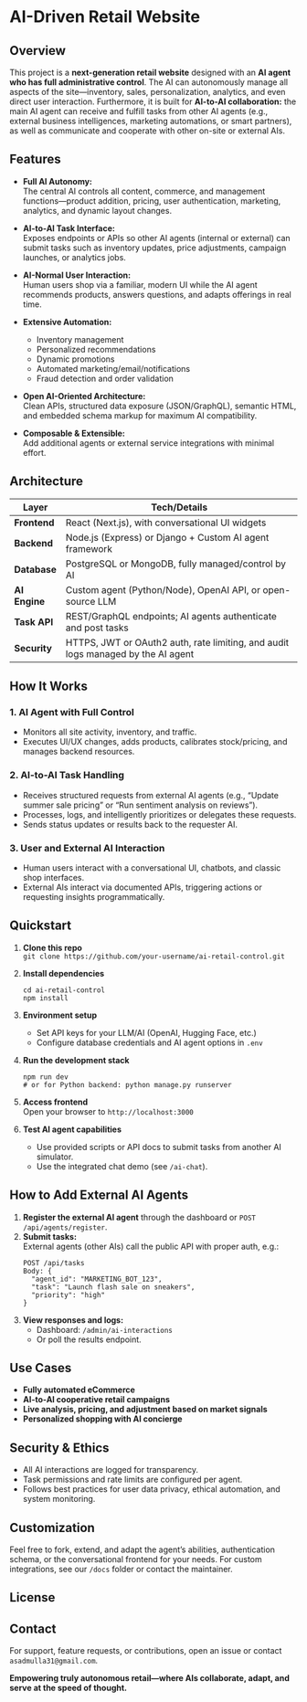 #  AI-Driven Retail Website 

## Overview

This project is a **next-generation retail website** designed with an **AI agent who has full administrative control**. The AI can autonomously manage all aspects of the site—inventory, sales, personalization, analytics, and even direct user interaction. Furthermore, it is built for **AI-to-AI collaboration:** the main AI agent can receive and fulfill tasks from other AI agents (e.g., external business intelligences, marketing automations, or smart partners), as well as communicate and cooperate with other on-site or external AIs.

## Features

- **Full AI Autonomy:**  
  The central AI controls all content, commerce, and management functions—product addition, pricing, user authentication, marketing, analytics, and dynamic layout changes.

- **AI-to-AI Task Interface:**  
  Exposes endpoints or APIs so other AI agents (internal or external) can submit tasks such as inventory updates, price adjustments, campaign launches, or analytics jobs.

- **AI-Normal User Interaction:**  
  Human users shop via a familiar, modern UI while the AI agent recommends products, answers questions, and adapts offerings in real time.

- **Extensive Automation:**  
  - Inventory management
  - Personalized recommendations
  - Dynamic promotions
  - Automated marketing/email/notifications
  - Fraud detection and order validation

- **Open AI-Oriented Architecture:**  
  Clean APIs, structured data exposure (JSON/GraphQL), semantic HTML, and embedded schema markup for maximum AI compatibility.

- **Composable & Extensible:**  
  Add additional agents or external service integrations with minimal effort.

## Architecture

| Layer             | Tech/Details                                  |
|-------------------|-----------------------------------------------|
| **Frontend**      | React (Next.js), with conversational UI widgets |
| **Backend**       | Node.js (Express) or Django + Custom AI agent framework |
| **Database**      | PostgreSQL or MongoDB, fully managed/control by AI |
| **AI Engine**     | Custom agent (Python/Node), OpenAI API, or open-source LLM |
| **Task API**      | REST/GraphQL endpoints; AI agents authenticate and post tasks |
| **Security**      | HTTPS, JWT or OAuth2 auth, rate limiting, and audit logs managed by the AI agent |

## How It Works

### 1. **AI Agent with Full Control**
- Monitors all site activity, inventory, and traffic.
- Executes UI/UX changes, adds products, calibrates stock/pricing, and manages backend resources.

### 2. **AI-to-AI Task Handling**
- Receives structured requests from external AI agents (e.g., “Update summer sale pricing” or “Run sentiment analysis on reviews”).
- Processes, logs, and intelligently prioritizes or delegates these requests.
- Sends status updates or results back to the requester AI.

### 3. **User and External AI Interaction**
- Human users interact with a conversational UI, chatbots, and classic shop interfaces.
- External AIs interact via documented APIs, triggering actions or requesting insights programmatically.

## Quickstart

1. **Clone this repo**  
   `git clone https://github.com/your-username/ai-retail-control.git`

2. **Install dependencies**  
   ```
   cd ai-retail-control
   npm install
   ```

3. **Environment setup**  
   - Set API keys for your LLM/AI (OpenAI, Hugging Face, etc.)
   - Configure database credentials and AI agent options in `.env`

4. **Run the development stack**  
   ```
   npm run dev
   # or for Python backend: python manage.py runserver
   ```

5. **Access frontend**  
   Open your browser to `http://localhost:3000`

6. **Test AI agent capabilities**  
   - Use provided scripts or API docs to submit tasks from another AI simulator.
   - Use the integrated chat demo (see `/ai-chat`).

## How to Add External AI Agents

1. **Register the external AI agent** through the dashboard or `POST /api/agents/register`.
2. **Submit tasks:**  
   External agents (other AIs) call the public API with proper auth, e.g.:
   ```
   POST /api/tasks
   Body: {
     "agent_id": "MARKETING_BOT_123",
     "task": "Launch flash sale on sneakers",
     "priority": "high"
   }
   ```
3. **View responses and logs:**  
   - Dashboard: `/admin/ai-interactions`
   - Or poll the results endpoint.

## Use Cases

- **Fully automated eCommerce**
- **AI-to-AI cooperative retail campaigns**
- **Live analysis, pricing, and adjustment based on market signals**
- **Personalized shopping with AI concierge**

## Security & Ethics

- All AI interactions are logged for transparency.
- Task permissions and rate limits are configured per agent.
- Follows best practices for user data privacy, ethical automation, and system monitoring.

## Customization

Feel free to fork, extend, and adapt the agent’s abilities, authentication schema, or the conversational frontend for your needs. For custom integrations, see our `/docs` folder or contact the maintainer.

## License



## Contact

For support, feature requests, or contributions, open an issue or contact `asadmulla31@gmail.com`.

**Empowering truly autonomous retail—where AIs collaborate, adapt, and serve at the speed of thought.**
